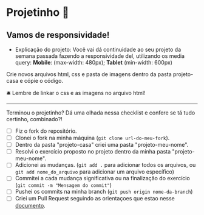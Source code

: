 # Projetinho 📓  

## Vamos de responsividade! 

- Explicação do projeto: Você vai dá continuidade ao seu projeto da semana passada fazendo a responsividade del, utilizando os media query: 
**Mobile**: (max-width: 480px);
**Tablet** (min-width: 600px)

Crie novos arquivos html, css e pasta de imagens dentro da pasta projeto-casa e cópie o código.

🛎️ Lembre de linkar o css e as imagens no arquivo html!

---

Terminou o projetinho? Dá uma olhada nessa checklist e confere se tá tudo certinho, combinado?!

- [ ] Fiz o fork do repositório.
- [ ] Clonei o fork na minha máquina (`git clone url-do-meu-fork`).
- [ ] Dentro da pasta "projeto-casa" criei uma pasta "projeto-meu-nome".
- [ ] Resolvi o exercício proposto no projeto dentro da minha pasta "projeto-meu-nome".
- [ ] Adicionei as mudanças. (`git add .` para adicionar todos os arquivos, ou `git add nome_do_arquivo` para adicionar um arquivo específico)
- [ ] Commitei a cada mudança significativa ou na finalização do exercício (`git commit -m "Mensagem do commit"`)
- [ ] Pushei os commits na minha branch (`git push origin nome-da-branch`)
- [ ] Criei um Pull Request seguindo as orientaçoes que estao nesse [documento](https://github.com/mflilian/repo-example/blob/main/exercicios/projeto-casa/instrucoes-pull-request.md).
